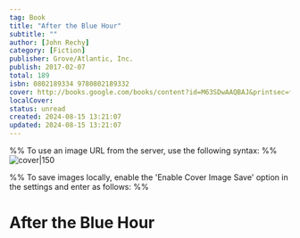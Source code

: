 ```yaml
---
tag: Book
title: "After the Blue Hour"
subtitle: ""
author: [John Rechy]
category: [Fiction]
publisher: Grove/Atlantic, Inc.
publish: 2017-02-07
total: 189
isbn: 0802189334 9780802189332
cover: http://books.google.com/books/content?id=M63SDwAAQBAJ&printsec=frontcover&img=1&zoom=1&edge=curl&source=gbs_api
localCover: 
status: unread
created: 2024-08-15 13:21:07
updated: 2024-08-15 13:21:07
---
```


%% To use an image URL from the server, use the following syntax: %%
![cover|150](http://books.google.com/books/content?id=M63SDwAAQBAJ&printsec=frontcover&img=1&zoom=1&edge=curl&source=gbs_api)

%% To save images locally, enable the 'Enable Cover Image Save' option in the settings and enter as follows: %%


# After the Blue Hour